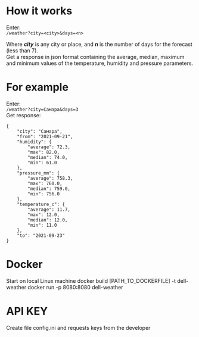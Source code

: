 # How it works
Enter:\
```/weather?city=<city>&days=<n>```

Where **_city_** is any city or place, and **_n_** is the number of days for the forecast (less than 7).\
Get a response in json format containing the average, median, maximum and minimum values of the temperature, humidity and pressure parameters.

# For example
Enter:\
```/weather?city=Самара&days=3```\
Get response: 
``` 
{
    "city": "Самара",
    "from": "2021-09-21",
    "humidity": {
        "average": 72.3,
        "max": 82.0,
        "median": 74.0,
        "min": 61.0
    },
    "pressure_mm": {
        "average": 758.3,
        "max": 760.0,
        "median": 759.0,
        "min": 756.0
    },
    "temperature_c": {
        "average": 11.7,
        "max": 12.0,
        "median": 12.0,
        "min": 11.0
    },
    "to": "2021-09-23"
}
```
# Docker
Start on local Linux machine docker build [PATH_TO_DOCKERFILE] -t dell-weather
docker run -p 8080:8080 dell-weather

# API KEY
Create file config.ini and requests keys from the developer
